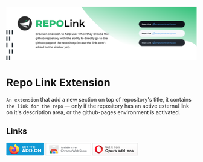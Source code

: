 ![Repo Link Extension's](./assets/repolink-banner-small.png)

# Repo Link Extension

`An extension` that add a new section on top of repository's title, it contains `the link for the repo` — only if the repository has an active external link on it's description area, or the github-pages environment is activated.

## Links

[<img src="./assets/firefox-badge.png" alt="Link to firefox's addons market" width="100"/>](https://addons.mozilla.org/en-US/firefox/)
[<img src="./assets/chrome-badge.png" alt="Link to chrome's webstore" width="120"/>](https://chrome.google.com/webstore/category/extensions)
[<img src="./assets/opera-badge.png" alt="Link to opera's addons market" width="120"/>](https://addons.opera.com/en-gb/)
